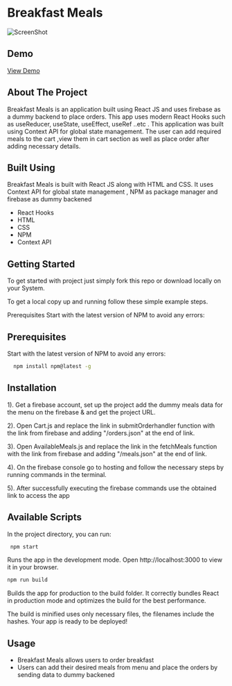 # Breakfast Meals

![ScreenShot](/FoodDeliveryApp.png)

## Demo

[View Demo](https://react-food-appgit.web.app/)

## About The Project

Breakfast Meals is an application built using
React JS and uses firebase as a dummy backend to place
orders. This app uses modern React Hooks such as
useReducer, useState, useEffect, useRef ..etc
. This application was
built using Context API for global state management.
The user can add required meals to the cart
,view them in cart section as well as place order after
adding necessary details.

## Built Using

Breakfast Meals is built with React JS along with HTML and CSS.
It uses Context API for global state management
, NPM as package manager and firebase
as dummy backened

- React Hooks
- HTML
- CSS
- NPM
- Context API

## Getting Started

To get started with project just simply fork this repo or download locally on your System.

To get a local copy up and running follow these simple example steps.

Prerequisites
Start with the latest version of NPM to avoid any errors:

## Prerequisites

Start with the latest version of NPM to avoid any errors:

```bash
  npm install npm@latest -g
```

## Installation

1). Get a firebase account, set up the project add the dummy meals data for the menu on the firebase & and get the project URL.

2). Open Cart.js and replace the link in submitOrderhandler
function with
the link from firebase and adding "/orders.json" at the end of link.

3). Open AvailableMeals.js and replace the link in the fetchMeals function
with
the link from firebase and adding "/meals.json" at the end of link.

4). On the firebase console go to hosting and follow the necessary steps by running
commands in the terminal.

5). After successfully executing the firebase commands use the obtained link to access the app

## Available Scripts

In the project directory, you can run:

```bash
 npm start
```

Runs the app in the development mode.
Open http://localhost:3000 to view it in your browser.

```bash
npm run build
```

Builds the app for production to the build folder.
It correctly bundles React in production mode and optimizes the build for the best performance.

The build is minified uses only necessary files, the filenames include the hashes.
Your app is ready to be deployed!

## Usage

- Breakfast Meals allows users to order breakfast
- Users can add their desired meals from menu and place the orders by sending data to dummy backened
